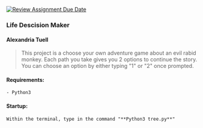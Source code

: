 [![Review Assignment Due Date](https://classroom.github.com/assets/deadline-readme-button-22041afd0340ce965d47ae6ef1cefeee28c7c493a6346c4f15d667ab976d596c.svg)](https://classroom.github.com/a/iDZRBYvt)

### Life Descision Maker
#### Alexandria Tuell

>This project is a choose your own adventure game about an evil rabid monkey. Each path you take gives you 2 options to continue the story. You can choose an option by either typing "1" or "2" once prompted.

#### Requirements:
    - Python3

#### Startup:
    Within the terminal, type in the command "**Python3 tree.py**"

